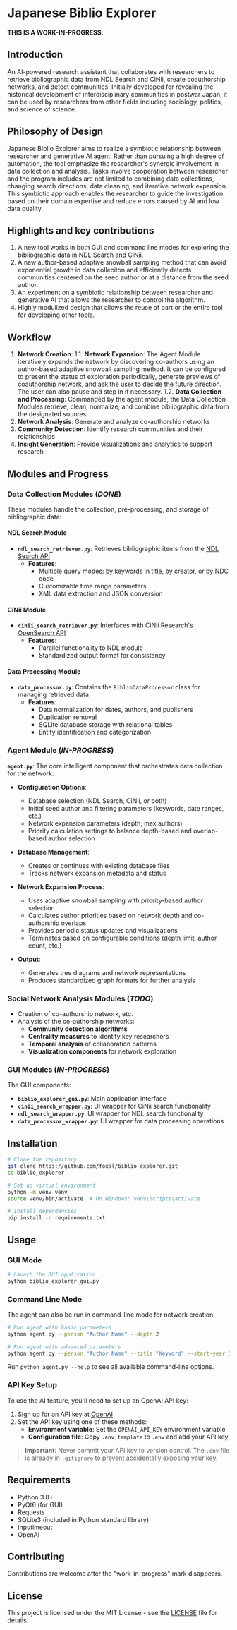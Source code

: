 # Japanese Biblio Explorer

**THIS IS A WORK-IN-PROGRESS.**

## Introduction

An AI-powered research assistant that collaborates with researchers to retrieve bibliographic data from NDL Search and CiNii, create coauthorship networks, and detect communities. Initially developed for revealing the historical development of interdisciplinary communities in postwar Japan, it can be used by researchers from other fields including sociology, politics, and science of science.

## Philosophy of Design

Japanese Biblio Explorer aims to realize a symbiotic relationship between researcher and generative AI agent. Rather than pursuing a high degree of automation, the tool emphasize the researcher's synergic involvement in data collection and analysis. Tasks involve cooperation between researcher and the program includes are not limited to combining data collections, changing search directions, data cleaning, and iterative network expansion. This symbiotic approach enables the researcher to guide the investigation based on their domain expertise and reduce errors caused by AI and low data quality.

## Highlights and key contributions

1. A new tool works in both GUI and command line modes for exploring the bibliographic data in NDL Search and CiNii.
2. A new author-based adaptive snowball sampling method that can avoid exponential growth in data colleciton and efficiently detects communities centered on the seed author or at a distance from the seed author.
3. An experiment on a symbiotic relationship between researcher and generative AI that allows the researcher to control the algorithm.
4. Highly modulized design that allows the reuse of part or the entire tool for developing other tools.

## Workflow

1. **Network Creation**:
   1.1. **Network Expansion**: The Agent Module iteratively expands the network by discovering co-authors using an author-based adaptive snowball sampling method. It can be configured to present the status of exploration periodically, generate previews of coauthorship network, and ask the user to decide the future direction. The user can also pause and step in if necessary.
   1.2. **Data Collection and Processing**: Commanded by the agent module, the Data Collection Modules retrieve, clean, normalize, and combine bibliographic data from the designated sources.
2. **Network Analysis**: Generate and analyze co-authorship networks
3. **Community Detection**: Identify research communities and their relationships
4. **Insight Generation**: Provide visualizations and analytics to support research

## Modules and Progress

### Data Collection Modules (*DONE*)

These modules handle the collection, pre-processing, and storage of bibliographic data:

#### NDL Search Module
- **`ndl_search_retriever.py`**: Retrieves bibliographic items from the [NDL Search API](https://ndlsearch.ndl.go.jp/help/api/specifications)
  - **Features**:
    - Multiple query modes: by keywords in title, by creator, or by NDC code
    - Customizable time range parameters
    - XML data extraction and JSON conversion

#### CiNii Module
- **`cinii_search_retriever.py`**: Interfaces with CiNii Research's [OpenSearch API](https://support.nii.ac.jp/ja/cir/r_opensearch)
  - **Features**:
    - Parallel functionality to NDL module
    - Standardized output format for consistency

#### Data Processing Module
- **`data_processor.py`**: Contains the `BiblioDataProcessor` class for managing retrieved data
  - **Features**:
    - Data normalization for dates, authors, and publishers
    - Duplication removal
    - SQLite database storage with relational tables
    - Entity identification and categorization

### Agent Module (*IN-PROGRESS*)

**`agent.py`**: The core intelligent component that orchestrates data collection for the network:

- **Configuration Options**:
  - Database selection (NDL Search, CiNii, or both)
  - Initial seed author and filtering parameters (keywords, date ranges, etc.)
  - Network expansion parameters (depth, max authors)
  - Priority calculation settings to balance depth-based and overlap-based author selection

- **Database Management**:
  - Creates or continues with existing database files
  - Tracks network expansion metadata and status

- **Network Expansion Process**:
  - Uses adaptive snowball sampling with priority-based author selection
  - Calculates author priorities based on network depth and co-authorship overlaps
  - Provides periodic status updates and visualizations
  - Terminates based on configurable conditions (depth limit, author count, etc.)

- **Output**:
  - Generates tree diagrams and network representations
  - Produces standardized graph formats for further analysis

### Social Network Analysis Modules (*TODO*)
- Creation of co-authorship network, etc.
- Analysis of the co-authorship networks:
  - **Community detection algorithms**
  - **Centrality measures** to identify key researchers
  - **Temporal analysis** of collaboration patterns
  - **Visualization components** for network exploration

### GUI Modules (*IN-PROGRESS*)
The GUI components:
  - **`biblio_explorer_gui.py`**: Main application interface
  - **`cinii_search_wrapper.py`**: UI wrapper for CiNii search functionality
  - **`ndl_search_wrapper.py`**: UI wrapper for NDL search functionality
  - **`data_processor_wrapper.py`**: UI wrapper for data processing operations

## Installation

```bash
# Clone the repository
git clone https://github.com/foxal/biblio_explorer.git
cd biblio_explorer

# Set up virtual environment
python -m venv venv
source venv/bin/activate  # On Windows: venv\Scripts\activate

# Install dependencies
pip install -r requirements.txt
```

## Usage

### GUI Mode
```bash
# Launch the GUI application
python biblio_explorer_gui.py
```

### Command Line Mode
The agent can also be run in command-line mode for network creation:

```bash
# Run agent with basic parameters
python agent.py --person "Author Name" --depth 2

# Run agent with advanced parameters
python agent.py --person "Author Name" --title "Keyword" --start-year 1950 --end-year 2020 --database CiNii --depth 3 --max-authors 100
```

Run `python agent.py --help` to see all available command-line options.

### API Key Setup

To use the AI feature, you'll need to set up an OpenAI API key:

1. Sign up for an API key at [OpenAI](https://platform.openai.com/)
2. Set the API key using one of these methods:
   - **Environment variable**: Set the `OPENAI_API_KEY` environment variable
   - **Configuration file**: Copy `.env.template` to `.env` and add your API key

> **Important**: Never commit your API key to version control. The `.env` file is already in `.gitignore` to prevent accidentally exposing your key.

## Requirements

- Python 3.8+
- PyQt6 (for GUI)
- Requests
- SQLite3 (included in Python standard library)
- inputimeout
- OpenAI

## Contributing

Contributions are welcome after the "work-in-progress" mark disappears.

## License

This project is licensed under the MIT License - see the [LICENSE](LICENSE) file for details.
